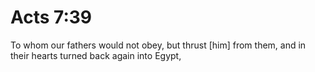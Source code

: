 # Acts 7:39

To whom our fathers would not obey, but thrust [him] from them, and in their hearts turned back again into Egypt,
